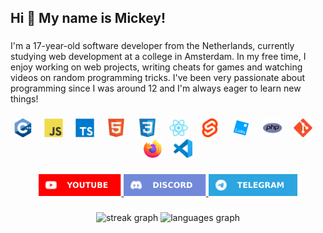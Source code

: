 <h2>Hi 👋 My name is Mickey!</h2>

###

<p>I'm a 17-year-old software developer from the Netherlands, currently studying web development at a college in Amsterdam. In my free time, I enjoy working on web projects, writing cheats for games and watching videos on random programming tricks. I've been very passionate about programming since I was around 12 and I'm always eager to learn new things!</p>

###

<div align="center">
    <img src="imgs/cplusplus.svg" height="30" alt="cplusplus logo">
    <img width="12">
    <img src="imgs/javascript.svg" height="30" alt="javascript logo">
    <img width="12">
    <img src="imgs/typescript.svg" height="30" alt="typescript logo">
    <img width="12">
    <img src="imgs/html5.svg" height="30" alt="html5 logo">
    <img width="12">
    <img src="imgs/css3.svg" height="30" alt="css3 logo">
    <img width="12">
    <img src="imgs/react.svg" height="30" alt="react logo">
    <img width="12">
    <img src="imgs/svelte.svg" height="30" alt="svelte logo">
    <img width="12">
    <img src="imgs/luau.svg" height="30" alt="luau logo">
    <img width="12">
    <img src="imgs/php.svg" height="30" alt="php logo">
    <img width="12">
    <img src="imgs/git.svg" height="30" alt="git logo">
    <img width="12">
    <img src="imgs/firefox.svg" height="30" alt="firefox logo">
    <img width="12">
    <img src="imgs/vscode.svg" height="30" alt="vscode logo">
</div>

###

<div align="center">
    <a href="https://www.youtube.com/@SpoorloosDev" target="_blank">
        <img src="imgs/youtube.svg" height="35" alt="youtube logo">
    </a>
    <a href="https://discord.com/users/953720095811719208" target="_blank">
        <img src="imgs/discord.svg" height="35" alt="discord logo">
    </a>
    <a href="https://t.me/notspoorloos" target="_blank">
        <img src="imgs/telegram.svg" height="35" alt="telegram logo">
    </a>
</div>

###

<div align="center">
    <img src="https://streak-stats.demolab.com?user=Spoorloos&locale=en&mode=daily&theme=dracula&hide_border=true&border_radius=5" height="150" alt="streak graph">
    <img src="https://github-readme-stats.vercel.app/api/top-langs?username=Spoorloos&locale=en&hide_title=false&layout=compact&card_width=320&langs_count=5&theme=dracula&hide_border=true" height="150" alt="languages graph">
</div>